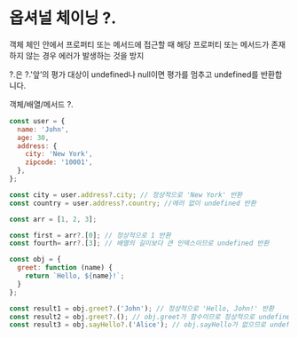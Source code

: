 # 옵셔널 체이닝 ?.

객체 체인 안에서 프로퍼티 또는 메서드에 접근할 때 해당 프로퍼티 또는 메서드가 존재하지 않는 경우 에러가 발생하는 것을 방지

?.은 ?.'앞’의 평가 대상이 undefined나 null이면 평가를 멈추고 undefined를 반환합니다.

객체/배열/메서드 ?.

```js
const user = {
  name: 'John',
  age: 30,
  address: {
    city: 'New York',
    zipcode: '10001',
  },
};

const city = user.address?.city; // 정상적으로 'New York' 반환
const country = user.address?.country; //에러 없이 undefined 반환
```

```js
const arr = [1, 2, 3];

const first = arr?.[0]; // 정상적으로 1 반환
const fourth= arr?.[3]; // 배열의 길이보다 큰 인덱스이므로 undefined 반환

```

```js
const obj = {
  greet: function (name) {
    return `Hello, ${name}!`;
  }
};

const result1 = obj.greet?.('John'); // 정상적으로 'Hello, John!' 반환
const result2 = obj.greet?.(); // obj.greet가 함수이므로 정상적으로 undefined 반환
const result3 = obj.sayHello?.('Alice'); // obj.sayHello가 없으므로 undefined 반환

```
